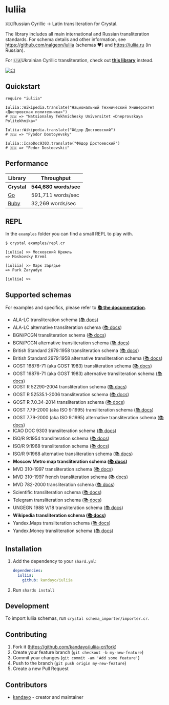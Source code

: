 # Iuliia

🇷🇺Russian Cyrillic → Latin transliteration for Crystal.

The library includes all main international and Russian transliteration
standards. For schema details and other information, see
https://github.com/nalgeon/iuliia (schemas ❤️)
and https://iuliia.ru (in Russian).

For 🇺🇦Ukrainian Cyrillic transliteration, check out [**this library**](https://github.com/kandayo/ukrainian) instead.

[![CI](https://github.com/kandayo/iuliia-cr/actions/workflows/ci.yml/badge.svg)](https://github.com/kandayo/iuliia-cr/actions/workflows/ci.yml)

## Quickstart

```cr
require "iuliia"

Iuliia::Wikipedia.translate("Национальный Технический Университет «Днепровская политехника»")
# 🇷🇺 => "Natsionalny Tekhnichesky Universitet «Dneprovskaya Politekhnika»"

Iuliia::Wikipedia.translate("Фёдор Достоевский")
# 🇷🇺 => "Fyodor Dostoyevsky"

Iuliia::IcaoDoc9303.translate("Фёдор Достоевский")
# 🇷🇺 => "Fedor Dostoevskii"
```

## Performance

Library                                          | Throughput            |
-------------------------------------------------|-----------------------|
**Crystal**                                      | **544,680 words/sec** |
[Go](https://github.com/mehanizm/iuliia-go)      | 591,711 words/sec     |
[Ruby](https://github.com/adnikiforov/iuliia-rb) | 32,269 words/sec      |

## REPL

In the `examples` folder you can find a small REPL to play with.

```
$ crystal examples/repl.cr

[iuliia] >> Московский Кремль
=> Moskovsky Kreml

[iuliia] >> Парк Зарядье
=> Park Zaryadye

[iuliia] >>
```

## Supported schemas

For examples and specifics, please refer to [**📚 the documentation**](https://kandayo.github.io/iuliia-cr).

 - ALA-LC transliteration schema ([📚 docs](https://kandayo.github.io/iuliia-cr/Iuliia/AlaLc.html))
 - ALA-LC alternative transliteration schema ([📚 docs](https://kandayo.github.io/iuliia-cr/Iuliia/AlaLcAlt.html))
 - BGN/PCGN transliteration schema ([📚 docs](https://kandayo.github.io/iuliia-cr/Iuliia/BgnPcgn.html))
 - BGN/PCGN alternative transliteration schema ([📚 docs](https://kandayo.github.io/iuliia-cr/Iuliia/BgnPcgnAlt.html))
 - British Standard 2979:1958 transliteration schema ([📚 docs](https://kandayo.github.io/iuliia-cr/Iuliia/Bs2979.html))
 - British Standard 2979:1958 alternative transliteration schema ([📚 docs](https://kandayo.github.io/iuliia-cr/Iuliia/Bs2979Alt.html))
 - GOST 16876-71 (aka GOST 1983) transliteration schema ([📚 docs](https://kandayo.github.io/iuliia-cr/Iuliia/Gost16876.html))
 - GOST 16876-71 (aka GOST 1983) alternative transliteration schema ([📚 docs](https://kandayo.github.io/iuliia-cr/Iuliia/Gost16876Alt.html))
 - GOST R 52290-2004 transliteration schema ([📚 docs](https://kandayo.github.io/iuliia-cr/Iuliia/Gost52290.html))
 - GOST R 52535.1-2006 transliteration schema ([📚 docs](https://kandayo.github.io/iuliia-cr/Iuliia/Gost52535.html))
 - GOST R 7.0.34-2014 transliteration schema ([📚 docs](https://kandayo.github.io/iuliia-cr/Iuliia/Gost7034.html))
 - GOST 7.79-2000 (aka ISO 9:1995) transliteration schema ([📚 docs](https://kandayo.github.io/iuliia-cr/Iuliia/Gost779.html))
 - GOST 7.79-2000 (aka ISO 9:1995) alternative transliteration schema ([📚 docs](https://kandayo.github.io/iuliia-cr/Iuliia/Gost779Alt.html))
 - ICAO DOC 9303 transliteration schema ([📚 docs](https://kandayo.github.io/iuliia-cr/Iuliia/IcaoDoc9303.html))
 - ISO/R 9:1954 transliteration schema ([📚 docs](https://kandayo.github.io/iuliia-cr/Iuliia/Iso91954.html))
 - ISO/R 9:1968 transliteration schema ([📚 docs](https://kandayo.github.io/iuliia-cr/Iuliia/Iso91968.html))
 - ISO/R 9:1968 alternative transliteration schema ([📚 docs](https://kandayo.github.io/iuliia-cr/Iuliia/Iso91968Alt.html))
 - **Moscow Metro map transliteration schema ([📚 docs](https://kandayo.github.io/iuliia-cr/Iuliia/Mosmetro.html))**
 - MVD 310-1997 transliteration schema ([📚 docs](https://kandayo.github.io/iuliia-cr/Iuliia/Mvd310.html))
 - MVD 310-1997 french transliteration schema ([📚 docs](https://kandayo.github.io/iuliia-cr/Iuliia/Mvd310Fr.html))
 - MVD 782-2000 transliteration schema ([📚 docs](https://kandayo.github.io/iuliia-cr/Iuliia/Mvd782.html))
 - Scientific transliteration schema ([📚 docs](https://kandayo.github.io/iuliia-cr/Iuliia/Scientific.html))
 - Telegram transliteration schema ([📚 docs](https://kandayo.github.io/iuliia-cr/Iuliia/Telegram.html))
 - UNGEGN 1988 V/18 transliteration schema ([📚 docs](https://kandayo.github.io/iuliia-cr/Iuliia/Ungegn1987.html))
 - **Wikipedia transliteration schema ([📚 docs](https://kandayo.github.io/iuliia-cr/Iuliia/Wikipedia.html))**
 - Yandex.Maps transliteration schema ([📚 docs](https://kandayo.github.io/iuliia-cr/Iuliia/YandexMaps.html))
 - Yandex.Money transliteration schema ([📚 docs](https://kandayo.github.io/iuliia-cr/Iuliia/YandexMoney.html))

## Installation

1. Add the dependency to your `shard.yml`:

   ```yaml
   dependencies:
     iuliia:
       github: kandayo/iuliia
   ```

2. Run `shards install`

## Development

To import Iuliia schemas, run `crystal schema_importer/importer.cr`.

## Contributing

1. Fork it (<https://github.com/kandayo/iuliia-cr/fork>)
2. Create your feature branch (`git checkout -b my-new-feature`)
3. Commit your changes (`git commit -am 'Add some feature'`)
4. Push to the branch (`git push origin my-new-feature`)
5. Create a new Pull Request

## Contributors

- [kandayo](https://github.com/kandayo) - creator and maintainer
